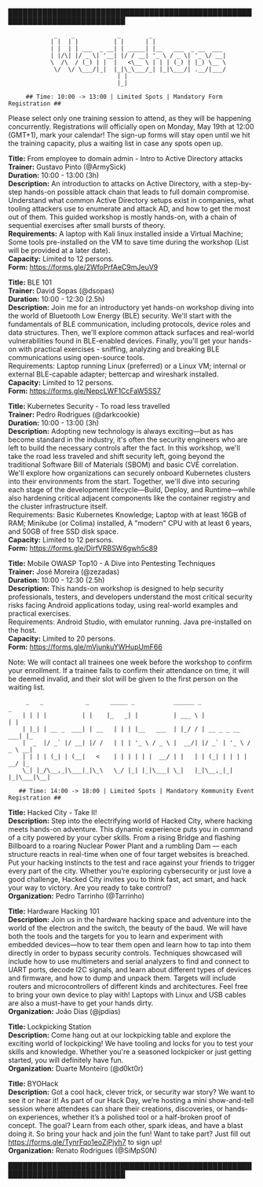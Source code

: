 ██████████████████████████████████████████████████████████████████████████   

			     _    _            _        _                              
			    | |  | |          | |      | |                             
			    | |  | | ___  _ __| | _____| |__   ___  _ __  ___          
			    | |/\| |/ _ \| '__| |/ / __| '_ \ / _ \| '_ \/ __|         
			    \  /\  / (_) | |  |   <\__ \ | | | (_) | |_) \__ \         
			     \/  \/ \___/|_|  |_|\_\___/_| |_|\___/| .__/|___/         
								   | |                                   
								   |_| 

		 ## Time: 10:00 -> 13:00 | Limited Spots | Mandatory Form Registration ##

Please select only one training session to attend, as they will be happening concurrently. Registrations will officially open on Monday, May 19th at 12:00 (GMT+1), mark your calendar! The sign-up forms will stay open until we hit the training capacity, plus a waiting list in case any spots open up.


****Title:**** From employee to domain admin - Intro to Active Directory attacks   
****Trainer:**** Gustavo Pinto (@ArmySick)   
****Duration:**** 10:00 - 13:00 (3h)   
****Description:**** An introduction to attacks on Active Directory, with a step-by-step hands-on possible attack chain that leads to full domain compromise. Understand what common Active Directory setups exist in companies, what tooling attackers use to enumerate and attack AD, and how to get the most out of them. This guided workshop is mostly hands-on, with a chain of sequential exercises after small bursts of theory.   
**Requirements:** A laptop with Kali linux installed inside a Virtual Machine; Some tools pre-installed on the VM to save time during the workshop (List will be provided at a later date).   
****Capacity:**** Limited to 12 persons.   
****Form:**** https://forms.gle/2WfoPrfAeC9mJeuV9   


**Title:** BLE 101   
**Trainer:** David Sopas (@dsopas)   
**Duration:** 10:00 - 12:30 (2.5h)   
**Description:** Join me for an introductory yet hands-on workshop diving into the world of Bluetooth Low Energy (BLE) security. We'll start with the fundamentals of BLE communication, including protocols, device roles and data structures. Then, we'll explore common attack surfaces and real-world vulnerabilities found in BLE-enabled devices. Finally, you'll get your hands-on with practical exercises - sniffing, analyzing and breaking BLE communications using open-source tools.   
Requirements: Laptop running Linux (preferred) or a Linux VM; internal or external BLE-capable adapter; bettercap and wireshark installed.   
**Capacity:** Limited to 12 persons.   
**Form:** https://forms.gle/NepcLWF1CcFaW5SS7   


**Title:** Kubernetes Security - To road less travelled   
**Trainer:** Pedro Rodrigues (@darkcookie)   
**Duration:** 10:00 - 13:00 (3h)   
**Description:** Adopting new technology is always exciting—but as has become standard in the industry, it's often the security engineers who are left to build the necessary controls after the fact. In this workshop, we'll take the road less traveled and shift security left, going beyond the traditional Software Bill of Materials (SBOM) and basic CVE correlation. We'll explore how organizations can securely onboard Kubernetes clusters into their environments from the start. Together, we'll dive into securing each stage of the development lifecycle—Build, Deploy, and Runtime—while also hardening critical adjacent components like the container registry and the cluster infrastructure itself.   
Requirements: Basic Kubernetes Knowledge; Laptop with at least 16GB of RAM; Minikube (or Colima) installed, A "modern" CPU with at least 6 years, and 50GB of free SSD disk space.   
**Capacity:** Limited to 12 persons.   
**Form:** https://forms.gle/DirfVRBSW6gwh5c89   


**Title:** Mobile OWASP Top10 - A Dive into Pentesting Techniques   
**Trainer:** José Moreira (@zezadas)   
**Duration:** 10:00 - 12:30 (2.5h)   
**Description:** This hands-on workshop is designed to help security professionals, testers, and developers understand the most critical security risks facing Android applications today, using real-world examples and practical exercises.   
Requirements: Android Studio, with emulator running. Java pre-installed on the host.   
**Capacity:** Limited to 20 persons.   
**Form:** https://forms.gle/mVjunkuYWHupUmF66   


Note: We will contact all trainees one week before the workshop to confirm your enrollment. If a trainee fails to confirm their attendance on time, it will be deemed invalid, and their slot will be given to the first person on the waiting list.   
                     

		 _   _            _      _____ _           ______ _                  _   
		| | | |          | |    |_   _| |          | ___ \ |                | |  
		| |_| | __ _  ___| | __   | | | |__   ___  | |_/ / | __ _ _ __   ___| |_ 
		|  _  |/ _` |/ __| |/ /   | | | '_ \ / _ \ |  __/| |/ _` | '_ \ / _ \ __|
		| | | | (_| | (__|   <    | | | | | |  __/ | |   | | (_| | | | |  __/ |_ 
		\_| |_/\__,_|\___|_|\_\   \_/ |_| |_|\___| \_|   |_|\__,_|_| |_|\___|\__|
				                                                                                         
	   ## Time: 14:00 -> 18:00 | Limited Spots | Mandatory Kommunity Event Registration ##


**Title:** Hacked City - Take II!   
**Description:** Step into the electrifying world of Hacked City, where hacking meets hands-on adventure. This dynamic experience puts you in command of a city powered by your cyber skills. From a rising Bridge and flashing Billboard to a roaring Nuclear Power Plant and a rumbling Dam — each structure reacts in real-time when one of four target websites is breached. Put your hacking instincts to the test and race against your friends to trigger every part of the city. Whether you’re exploring cybersecurity or just love a good challenge, Hacked City invites you to think fast, act smart, and hack your way to victory. Are you ready to take control?   
**Organization:** Pedro Tarrinho (@Tarrinho)   


**Title:** Hardware Hacking 101   
**Description:** Join us in the hardware hacking space and adventure into the world of the electron and the switch, the beauty of the baud. We will have both the tools and the targets for you to learn and experiment with embedded devices—how to tear them open and learn how to tap into them directly in order to bypass security controls. Techniques showcased will include how to use multimeters and serial analyzers to find and connect to UART ports, decode I2C signals, and learn about different types of devices and firmware, and how to dump and unpack them. Targets will include routers and microcontrollers of different kinds and architectures. Feel free to bring your own device to play with! Laptops with Linux and USB cables are also a must-have to get your hands dirty.   
**Organization:** João Dias (@jpdias)


**Title:** Lockpicking Station   
**Description:** Come hang out at our lockpicking table and explore the exciting world of lockpicking! We have tooling and locks for you to test your skills and knowledge. Whether you're a seasoned lockpicker or just getting started, you will definitely have fun.   
**Organization:** Duarte Monteiro (@d0kt0r)   


**Title:** BYOHack   
**Description:** Got a cool hack, clever trick, or security war story? We want to see it or hear it! As part of our Hack Day, we’re hosting a mini show-and-tell session where attendees can share their creations, discoveries, or hands-on experiences, whether it’s a polished tool or a half-broken proof of concept. The goal? Learn from each other, spark ideas, and have a blast doing it. So bring your hack and join the fun! Want to take part? Just fill out https://forms.gle/TynrFqo1eoZjPjyh7 to sign up!   
**Organization:** Renato Rodrigues (@SiMpS0N)   

██████████████████████████████████████████████████████████████████████████   
